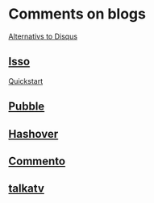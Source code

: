 # Comments on blogs
[Alternativs to Disqus](https://alternativeto.net/software/disqus/)

## [Isso](https://posativ.org/isso/docs/#what-s-wrong-with-disqus)
[Quickstart](https://posativ.org/isso/docs/quickstart/)

## [Pubble](https://www.pubble.io/)
## [Hashover](http://tildehash.com/?page=hashover/)
## [Commento](https://docs.commento.io/)
## [talkatv](https://github.com/talkatv/talkatv)